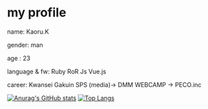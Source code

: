 # my profile 
 name: Kaoru.K
 
 gender: man

 age : 23

 language & fw: Ruby RoR Js Vue.js

 career: Kwansei Gakuin SPS (media)→ DMM WEBCAMP → PECO.inc



 [![Anurag's GitHub stats](https://github-readme-stats.vercel.app/api?username=kaoru-kk&count_private=true&theme=tokyonight)](https://github.com/anuraghazra/github-readme-stats)
 [![Top Langs](https://github-readme-stats.vercel.app/api/top-langs/?username=kaoru-kk&layout=compact)](https://github.com/anuraghazra/github-readme-stats)

